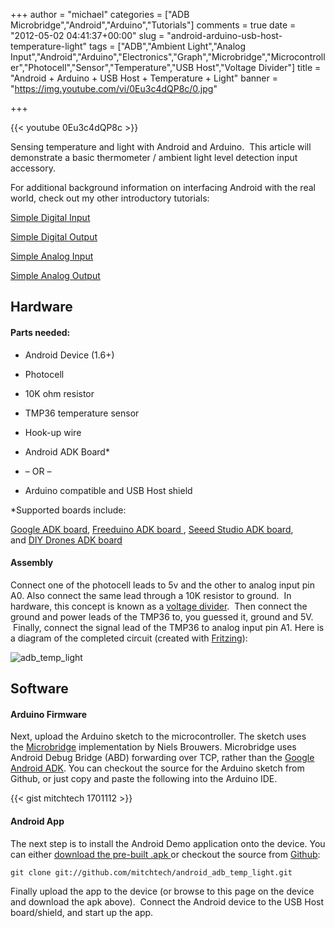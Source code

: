 +++
author = "michael"
categories = ["ADB Microbridge","Android","Arduino","Tutorials"]
comments = true
date = "2012-05-02 04:41:37+00:00"
slug = "android-arduino-usb-host-temperature-light"
tags = ["ADB","Ambient Light","Analog Input","Android","Arduino","Electronics","Graph","Microbridge","Microcontroller","Photocell","Sensor","Temperature","USB Host","Voltage Divider"]
title = "Android + Arduino + USB Host + Temperature + Light"
banner = "https://img.youtube.com/vi/0Eu3c4dQP8c/0.jpg"

+++

{{< youtube 0Eu3c4dQP8c >}}

Sensing temperature and light with Android and Arduino.  This article will demonstrate a basic thermometer / ambient light level detection input accessory.

For additional background information on interfacing Android with the real world, check out my other introductory tutorials:

[Simple Digital Input](http://mitchtech.net/android-arduino-usb-host-simple-digital-input/)

[Simple Digital Output](http://mitchtech.net/android-arduino-usb-host-simple-digital-output/)

[Simple Analog Input](http://mitchtech.net/android-arduino-usb-host-simple-analog-input/)

[Simple Analog Output](http://mitchtech.net/android-arduino-usb-host-simple-analog-output/)

## Hardware

#### Parts needed:

  * Android Device (1.6+)

  * Photocell

  * 10K ohm resistor

  * TMP36 temperature sensor

  * Hook-up wire

  * Android ADK Board*

  * – OR –

  * Arduino compatible and USB Host shield

*Supported boards include:

[Google ADK board](http://www.rt-net.jp/shop/index.php?main_page=product_info&cPath=3_4&products_id=1), [Freeduino ADK board ](http://shop.moderndevice.com/products/freeduino-usb-host-board), [Seeed Studio ADK board](http://www.seeedstudio.com/depot/seeeduino-adk-main-board-p-846.html), and [DIY Drones ADK board](https://store.diydrones.com/ProductDetails.asp?ProductCode=BR-PhoneDrone)

#### Assembly

Connect one of the photocell leads to 5v and the other to analog input pin A0. Also connect the same lead through a 10K resistor to ground.  In hardware, this concept is known as a [voltage divider](http://en.wikipedia.org/wiki/Voltage_divider).  Then connect the ground and power leads of the TMP36 to, you guessed it, ground and 5V.  Finally, connect the signal lead of the TMP36 to analog input pin A1. Here is a diagram of the completed circuit (created with [Fritzing](http://fritzing.org/)):

![adb_temp_light](/img/adb_temp_light.png)

## Software

#### Arduino Firmware

Next, upload the Arduino sketch to the microcontroller. The sketch uses the [Microbridge](http://code.google.com/p/microbridge/) implementation by Niels Brouwers. Microbridge uses Android Debug Bridge (ABD) forwarding over TCP, rather than the [Google Android ADK](http://developer.android.com/guide/topics/usb/adk.html). You can checkout the source for the Arduino sketch from Github, or just copy and paste the following into the Arduino IDE.

{{< gist mitchtech 1701112 >}}

#### Android App

The next step is to install the Android Demo application onto the device. You can either [download the pre-built .apk ](http://mitch-tech.appspot.com/adb/AdbTempLight.apk)or checkout the source from [Github](https://github.com/mitchtech/android_adb_temp_light):

```
git clone git://github.com/mitchtech/android_adb_temp_light.git
```

Finally upload the app to the device (or browse to this page on the device and download the apk above).  Connect the Android device to the USB Host board/shield, and start up the app.

